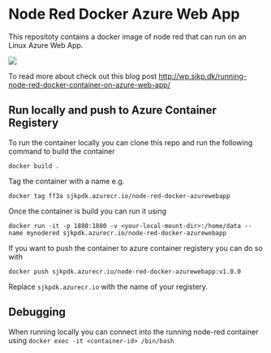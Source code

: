 # Node Red Docker Azure Web App

This repositoty contains a docker image of node red that can run on an Linux Azure Web App.

<a href="https://portal.azure.com/#create/Microsoft.Template/uri/https%3A%2F%2Fraw.githubusercontent.com%2NicolasDiab%2Fviseo-bot-template-azure-linux%2Fmaster%2Fazuredeploy.json" target="_blank"><img src="http://azuredeploy.net/deploybutton.png"/></a>

To read more about check out this blog post http://wp.sjkp.dk/running-node-red-docker-container-on-azure-web-app/

## Run locally and push to Azure Container Registery

To run the container locally you can clone this repo and run the following command to build the container

`docker build . `

Tag the container with a name e.g.

`docker tag ff3a sjkpdk.azurecr.io/node-red-docker-azurewebapp`

Once the container is build you can run it using


`docker run -it -p 1880:1880 -v <your-local-mount-dir>:/home/data --name mynodered sjkpdk.azurecr.io/node-red-docker-azurewebapp`


If you want to push the container to azure container registery you can do so with

`docker push sjkpdk.azurecr.io/node-red-docker-azurewebapp:v1.0.0`

Replace `sjkpdk.azurecr.io` with the name of your registery.


## Debugging
When running locally you can connect into the running node-red container using
`docker exec -it <container-id> /bin/bash`
